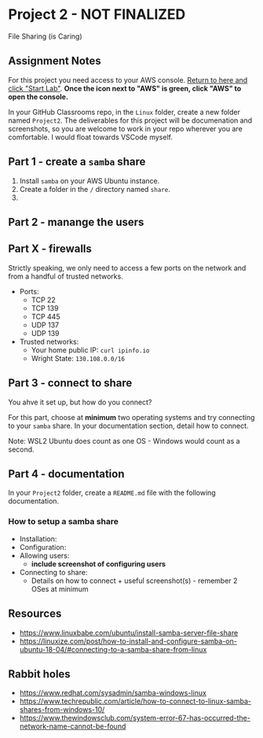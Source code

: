 # Project 2 - NOT FINALIZED

File Sharing (is Caring)

## Assignment Notes

For this project you need access to your AWS console. [Return to here and click "Start Lab"](https://awsacademy.instructure.com/courses/13269/modules/items/1137325). **Once the icon next to "AWS" is green, click "AWS" to open the console.**

In your GitHub Classrooms repo, in the `Linux` folder, create a new folder named `Project2`. The deliverables for this project will be documenation and screenshots, so you are welcome to work in your repo wherever you are comfortable. I would float towards VSCode myself.

## Part 1 - create a `samba` share

1. Install `samba` on your AWS Ubuntu instance.
2. Create a folder in the `/` directory named `share`.
3.

## Part 2 - manange the users

## Part X - firewalls

Strictly speaking, we only need to access a few ports on the network and from a handful of trusted networks.

- Ports:
  - TCP 22
  - TCP 139
  - TCP 445
  - UDP 137
  - UDP 139
- Trusted networks:
  - Your home public IP: `curl ipinfo.io`
  - Wright State: `130.108.0.0/16`

## Part 3 - connect to share

You ahve it set up, but how do you connect?

For this part, choose at **minimum** two operating systems and try connecting to your `samba` share. In your documentation section, detail how to connect.

Note: WSL2 Ubuntu does count as one OS - Windows would count as a second.

## Part 4 - documentation

In your `Project2` folder, create a `README.md` file with the following documentation.

### How to setup a samba share

- Installation:
- Configuration:
- Allowing users:
  - **include screenshot of configuring users**
- Connecting to share:
  - Details on how to connect + useful screenshot(s) - remember 2 OSes at minimum

## Resources

- https://www.linuxbabe.com/ubuntu/install-samba-server-file-share
- https://linuxize.com/post/how-to-install-and-configure-samba-on-ubuntu-18-04/#connecting-to-a-samba-share-from-linux

## Rabbit holes

- https://www.redhat.com/sysadmin/samba-windows-linux
- https://www.techrepublic.com/article/how-to-connect-to-linux-samba-shares-from-windows-10/
- https://www.thewindowsclub.com/system-error-67-has-occurred-the-network-name-cannot-be-found

